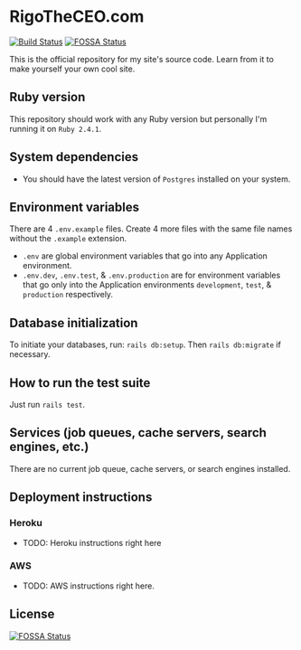 # RigoTheCEO.com

[![Build Status](https://travis-ci.org/RigoTheCEO/RigoTheCEO.com.svg?branch=master)](https://travis-ci.org/RigoTheCEO/RigoTheCEO.com)
[![FOSSA Status](https://app.fossa.io/api/projects/git%2Bgithub.com%2FRigoTheCEO%2FRigoTheCEO.com.svg?type=shield)](https://app.fossa.io/projects/git%2Bgithub.com%2FRigoTheCEO%2FRigoTheCEO.com?ref=badge_shield)

This is the official repository for my site's source code. Learn from it to make yourself your own cool site.

## Ruby version

This repository should work with any Ruby version but personally I'm running it on `Ruby 2.4.1`.

## System dependencies

* You should have the latest version of `Postgres` installed on your system.

## Environment variables

There are 4 `.env.example` files. Create 4 more files with the same file names without the `.example` extension.

* `.env` are global environment variables that go into any Application environment.
* `.env.dev`, `.env.test`, & `.env.production` are for environment variables that go only into the Application environments `development`, `test`, & `production` respectively.

## Database initialization

To initiate your databases, run: `rails db:setup`. Then `rails db:migrate` if necessary.

## How to run the test suite

Just run `rails test`.

## Services (job queues, cache servers, search engines, etc.)

There are no current job queue, cache servers, or search engines installed.

## Deployment instructions

### Heroku

* TODO: Heroku instructions right here

### AWS

* TODO: AWS instructions right here.


## License
[![FOSSA Status](https://app.fossa.io/api/projects/git%2Bgithub.com%2FRigoTheCEO%2FRigoTheCEO.com.svg?type=large)](https://app.fossa.io/projects/git%2Bgithub.com%2FRigoTheCEO%2FRigoTheCEO.com?ref=badge_large)